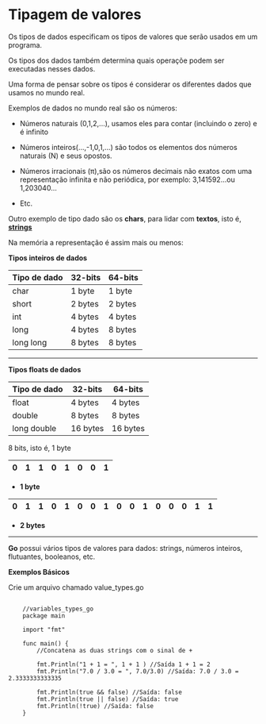 # Tipagem de valores

Os tipos de dados especificam os tipos de valores que serão usados em um programa.

Os tipos dos dados também determina quais operaçõe podem ser executadas nesses dados.

Uma forma de pensar sobre os tipos é considerar os diferentes dados que usamos no mundo real.

Exemplos de dados no mundo real são os números:

 - Números naturais (0,1,2,...), usamos eles para contar (incluindo o zero) e é infinito

 - Números inteiros(...,-1,0,1,...) são todos os elementos dos números naturais (N) e seus opostos.

 - Números irracionais (π),são os números decimais não exatos com uma representação infinita e não periódica, por exemplo: 3,141592...ou 1,203040...

 - Etc.

 Outro exemplo de tipo dado são os **chars**, para lidar com **textos**, isto é, **[strings](https://www.digitalocean.com/community/tutorials/an-introduction-to-working-with-strings-in-go-pt#:~:text=Uma%20string%20%C3%A9%20uma%20sequ%C3%AAncia,elas%20n%C3%A3o%20podem%20ser%20modificadas.)**

 Na memória a representação é assim mais ou menos:

 **Tipos inteiros de dados**

 Tipo de dado | 32-bits | 64-bits |
 ------ | ------ | ------ | 
 char | 1 byte | 1 byte | 
 short | 2 bytes | 2 bytes | 
 int | 4 bytes | 4 bytes | 
 long | 4 bytes | 8 bytes |
 long long | 8 bytes | 8 bytes |

 ------

**Tipos floats de dados**

 Tipo de dado | 32-bits | 64-bits |
 ------ | ------ | ------ | 
 float | 4 bytes | 4 bytes | 
 double | 8 bytes | 8 bytes | 
 long double | 16 bytes | 16 bytes |

8 bits, isto é, 1 byte

| 0 | 1 | 1 | 0 | 1 | 0 | 0 | 1 | 
| ------ | ------ | ------ | ------ | ------ | ------ | ------ | ------ | 

 - **1 byte**

| 0 | 1 | 1 | 0 | 1 | 0 | 0 | 1 | 0 | 0 | 1 | 0 | 0 | 0 | 1 | 1 | 
| ------ | ------ | ------ | ------ | ------ | ------ | ------ | ------ | ------ | ------ | ------ | ------ | ------ | ------ | ------ | ------ |

 - **2 bytes**

 -------

 **Go** possui vários tipos de valores para dados: strings, números inteiros, flutuantes, booleanos, etc.

 **Exemplos Básicos**

 Crie um arquivo chamado value_types.go

```

    //variables_types_go
    package main

    import "fmt"

    func main() {
        //Concatena as duas strings com o sinal de +

        fmt.Println("1 + 1 = ", 1 + 1 ) //Saída 1 + 1 = 2
        fmt.Println("7.0 / 3.0 = ", 7.0/3.0) //Saída: 7.0 / 3.0 = 2.3333333333335

        fmt.Println(true && false) //Saída: false
        fmt.Println(true || false) //Saída: true
        fmt.Println(!true) //Saída: false
    }

```






